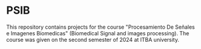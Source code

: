 # PSIB
This repository contains projects for the course "Procesamiento De Señales e Imagenes Biomedicas" (Biomedical Signal and images processing). The course was given on the second semester of 2024 at ITBA university.
